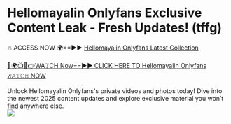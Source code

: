 # Hellomayalin Onlyfans Exclusive Content Leak - Fresh Updates! (tffg)

🔥 ACCESS NOW 🌍==►► <a href="https://tinyurl.com/kvy9nzfs" rel="nofollow">Hellomayalin Onlyfans Latest Collection</a>
<br><br>
[🔴🌍📺📱👉WA𝚃CH Now==►► CLICK HERE TO Hellomayalin Onlyfans 𝚆𝙰𝚃𝙲𝙷 NOW](https://tinyurl.com/kvy9nzfs)
<br><br>
Unlock Hellomayalin Onlyfans's private videos and photos today! Dive into the newest 2025 content updates and explore exclusive material you won’t find anywhere else.
<br>
<a href="https://tinyurl.com/kvy9nzfs" rel="nofollow" data-target="animated-image.originalLink"><img src="https://camo.githubusercontent.com/8a4f000d20f83aca3bf7ec5f350d767afa0574a8a352519fd8cfa583a6f93a33/68747470733a2f2f692e696d6775722e636f6d2f644a486b345a712e676966" data-canonical-src="https://i.imgur.com/dJHk4Zq.gif" style="max-width: 100%; display: inline-block;" data-target="animated-image.originalImage"></a>
<br>
